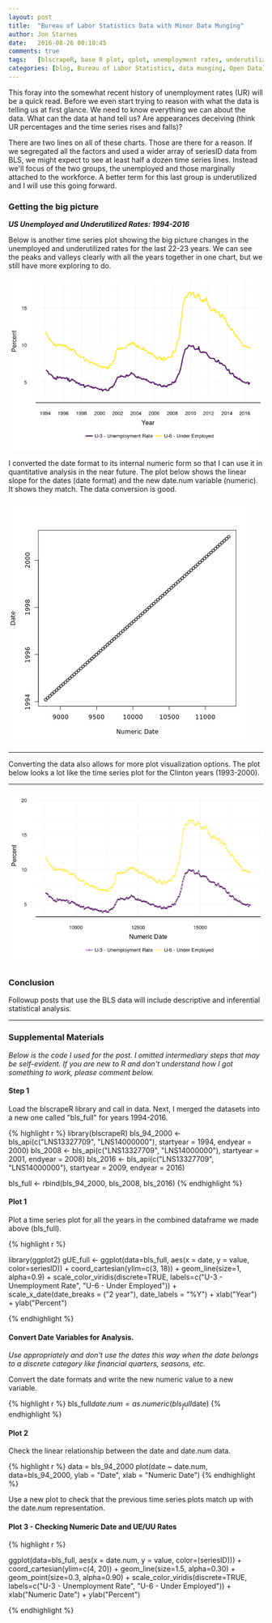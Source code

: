 ```yaml
---
layout: post
title:  "Bureau of Labor Statistics Data with Minor Data Munging"
author: Jon Starnes
date:   2016-08-26 00:10:45
comments: true
tags:   [blscrapeR, base R plot, qplot, unemployment rates, underutilized labor, web scraping]
categories: [blog, Bureau of Labor Statistics, data munging, Open Data]
---
```


This foray into the somewhat recent history of unemployment rates (UR) will be a quick read. Before we even start trying to reason with what the data is telling us at first glance. We need to know everything we can about the data. What can the data at hand tell us? Are appearances deceiving (think UR percentages and the time series rises and falls)?  

There are two lines on all of these charts. Those are there for a reason. If we segregated all the factors and used a wider array of seriesID data from BLS, we might expect to see at least half a dozen time series lines. Instead we'll focus of the two groups, the unemployed and those marginally attached to the workforce. A better term for this last group is underutilized and I will use this going forward.  


### Getting the big picture
__*US Unemployed and Underutilized Rates: 1994-2016*__   

Below is another time series plot showing the big picture changes in the unemployed and underutilized rates for the last 22-23 years. We can see the peaks and valleys clearly with all the years together in one chart, but we still have more exploring to do.  


![US BLS Rates: 1994-2016](/img/blog/post02_plot1.png)



I converted the date format to its internal numeric form so that I can use it in quantitative analysis in the near future. The plot below shows the linear slope for the dates (date format) and the new date.num variable (numeric). It shows they match. The data conversion is good.


![png](/img/blog/post02_plot2.png)


---


Converting the data also allows for more plot visualization options. The plot below looks a lot like the time series plot for the Clinton years (1993-2000).


---


![png](/img/blog/post02_plot3.png)



### Conclusion
Followup posts that use the BLS data will include descriptive and inferential statistical analysis.  


---  



### Supplemental Materials  

*Below is the code I used for the post. I omitted intermediary steps that may be self-evident. If you are new to R and don't understand how I got something to work, please comment below.*  


#### Step 1
Load the blscrapeR library and call in data. Next, I merged the datasets into a new
one called "bls_full" for years 1994-2016.  


{% highlight r %}
library(blscrapeR)
bls_94_2000 <- bls_api(c("LNS13327709", "LNS14000000"),
                       startyear = 1994, endyear = 2000)
bls_2008 <- bls_api(c("LNS13327709", "LNS14000000"),
                    startyear = 2001, endyear = 2008)
bls_2016 <- bls_api(c("LNS13327709", "LNS14000000"),
                    startyear = 2009, endyear = 2016)

bls_full <- rbind(bls_94_2000, bls_2008, bls_2016)
{% endhighlight %}



#### Plot 1
Plot a time series plot for all the years in the combined dataframe we made above (bls_full).


{% highlight r %}

library(ggplot2)
gUE_full <-
ggplot(data=bls_full, aes(x = date, y = value, color=seriesID)) +
  coord_cartesian(ylim=c(3, 18)) +
  geom_line(size=1, alpha=0.9) +
  scale_color_viridis(discrete=TRUE,
                      labels=c("U-3 - Unemployment Rate",
                               "U-6 - Under Employed")) +
  scale_x_date(date_breaks = ("2 year"), date_labels = "%Y") +
  xlab("Year") +
  ylab("Percent")

{% endhighlight %}



#### Convert Date Variables for Analysis.

*Use appropriately and don't use the dates this way when the date belongs to a discrete category like financial quarters, seasons, etc.*  

Convert the date formats and write the new numeric value to a new variable.  

{% highlight r %}
  bls_full$date.num = as.numeric(bls_full$date)
{% endhighlight %}



#### Plot 2
Check the linear relationship between the date and date.num data.


{% highlight r %}
data = bls_94_2000
plot(date ~ date.num, data=bls_94_2000, ylab = "Date", xlab = "Numeric Date")
{% endhighlight %}


Use a new plot to check that the previous time series plots match up with the date.num representation.  



#### Plot 3 - Checking Numeric Date and UE/UU Rates

{% highlight r %}

ggplot(data=bls_full, aes(x = date.num, y = value, color=(seriesID))) +
  coord_cartesian(ylim=c(4, 20)) +
  geom_line(size=1.5, alpha=0.30) +
  geom_point(size=0.3, alpha=0.90) +
  scale_color_viridis(discrete=TRUE,
                      labels=c("U-3 - Unemployment Rate",
                               "U-6 - Under Employed")) +
  xlab("Numeric Date") +
  ylab("Percent")

{% endhighlight %}
